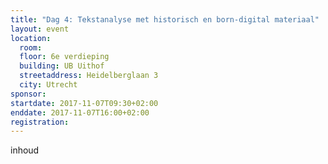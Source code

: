 ```yaml
---
title: "Dag 4: Tekstanalyse met historisch en born-digital materiaal"
layout: event
location:
  room: 
  floor: 6e verdieping
  building: UB Uithof
  streetaddress: Heidelberglaan 3
  city: Utrecht
sponsor: 
startdate: 2017-11-07T09:30+02:00
enddate: 2017-11-07T16:00+02:00
registration: 
---
```

inhoud
